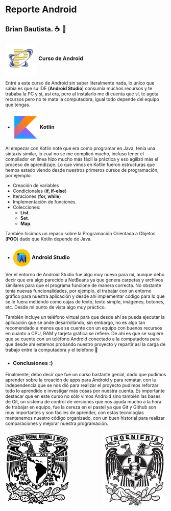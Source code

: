 # Reporte Android 

## Brian Bautista. ☕️ 🥞

### <img src="img/proteco.png" align = "center"  width="100"> Curso de Android 

Entré a este curso de Android sin saber literalmente nada, lo único que sabía es que su IDE (**Android Studio**) consumía muchos recursos y te trababa la PC y sí, así era, pero al instalarlo me di cuenta que sí, te agota recursos pero no te mata la computadora, igual todo depende del equipo que tengas.

- ### <img src="img/kotlin-logo.jpg" align = "center"  width="80"> Kotlin 

Al empezar con Kotlin noté que era como programar en Java, tenía una sintaxis similar, lo cual no se me complicó mucho, incluso tener el compilador en línea hizo mucho más fácil la práctica y eso agilizó más el proceso de aprendizaje.
Lo que vimos en Kotlin fueron estructuras que hemos estado viendo desde nuestros primeros cursos de programación, por ejemplo:

- Creación de variables
- Condicionales (**if, if-else**)
- Iteraciones (**for, while**)
- Implementación de funciones.
- Colecciones:
    - **List**.
    - **Set**.
    - **Map**.

También hicimos un repaso sobre la Programación Orientada a Objetos (**POO**) dado que Kotlin depende de Java.

- ### <img src="img/as.jpg" align = "center"  width="55"> Android Studio 

Ver el entorno de Android Studio fue algo muy nuevo para mí, aunque debo decir que era algo parecido a NetBeans ya que genera carpetas y archivos similares para que el programa funcione de manera correcta. No obstante tenía nuevas funcionalidades, por ejemplo, el trabajar con un entorno gráfico para nuestra aplicación y desde ahí implementar código para lo que se le fuera metiendo como cajas de texto, texto simple, imágenes, botones, etc. Desde mi punto de vista algo muy práctico.

También incluye un teléfono virtual para que desde ahí se pueda ejecutar la aplicación que se ande desarrollando, sin embargo, no es algo tan recomendado a menos que se cuente con un equipo con buenos recursos en cuanto a CPU, RAM y tarjeta gráfica se refiere. De ahí es que se sugiere que se cuente con un teléfono Android conectado a la computadora para que desde ahí estemos probando nuestro proyecto y repartir así la carga de trabajo entre la computadora y el teléfono 📱

- ### Conclusiones :)

Finalmente, debo decir que fue un curso bastante genial, dado que pudimos aprender sobre la creación de apps para Android y para rematar, con la independencia que se nos dió para realizar el proyecto pudimos reforzar todo lo aprendido e investigar más cosas por nuestra cuenta. Es importante destacar que en este curso no sólo vimos Android sino también las bases de Git, un sistema de control de versiones que nos ayuda mucho a la hora de trabajar en equipo, fue la cereza en el pastel ya que Git y Github son muy importantes y son fáciles de aprender, con estas tecnologías mantenemos nuestro código organizado, con un buen historial para realizar comparaciones y mejorar nuestra programación.

<img src="img/escudounam_negro.jpg" align = "left"  width="200">

<img src="img/escudofi_negro.jpg" align = "right"  width="200">